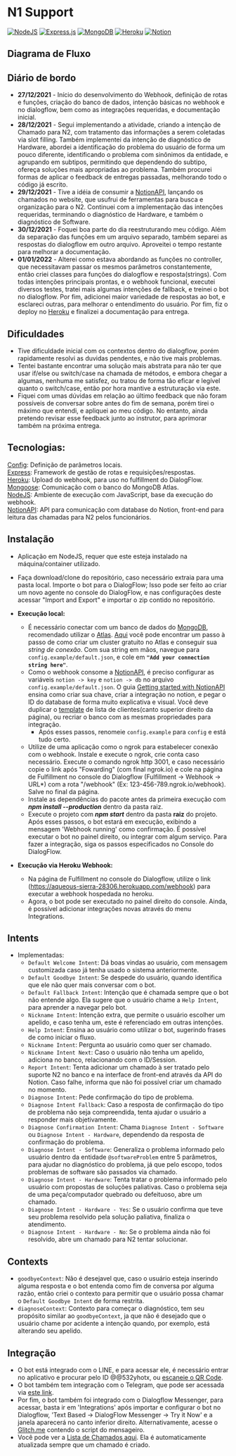 # N1 Support
[![NodeJS](https://img.shields.io/badge/node.js-6DA55F?style=for-the-badge&logo=node.js&logoColor=white)](https://nodejs.org/)
[![Express.js](https://img.shields.io/badge/express.js-%23404d59.svg?style=for-the-badge&logo=express&logoColor=%2361DAFB)](https://expressjs.com/pt-br/)
[![MongoDB](https://img.shields.io/badge/MongoDB-%234ea94b.svg?style=for-the-badge&logo=mongodb&logoColor=white)](https://www.mongodb.com/atlas/database)
[![Heroku](https://img.shields.io/badge/heroku-%23430098.svg?style=for-the-badge&logo=heroku&logoColor=white)](https://www.heroku.com)
[![Notion](https://img.shields.io/badge/Notion-%23000000.svg?style=for-the-badge&logo=notion&logoColor=white)](https://www.notion.so)


## Diagrama de Fluxo


## Diário de bordo
- <b>27/12/2021</b> - Início do desenvolvimento do Webhook, definição de rotas e funções, criação do banco de dados, intenção básicas no webhook e no dialogflow, bem como as integrações requeridas, e documentação inicial.  
- <b>28/12/2021</b> - Segui implementando a atividade, criando a intenção de Chamado para N2, com tratamento das informações a serem coletadas via slot filling. Também implementei da intenção de diagnóstico de Hardware, abordei a identificação do problema do usuário de forma um pouco diferente, identificando o problema com sinônimos da entidade, e agrupando em subtipos, permitindo que dependendo do subtipo, ofereça soluções mais apropriadas ao problema. Também procurei formas de aplicar o feedback de entregas passadas, melhorando todo o código já escrito.  
- <b>29/12/2021</b> - Tive a idéia de consumir a [NotionAPI](https://developers.notion.com), lançando os chamados no website, que usufrui de ferramentas para busca e organização para o N2. Continuei com a implementação das intenções requeridas, terminando o diagnóstico de Hardware, e também o diagnóstico de Software.
- <b>30/12/2021</b> - Foquei boa parte do dia reestruturando meu código. Além da separação das funções em um arquivo separado, também separei as respostas do dialogflow em outro arquivo. Aproveitei o tempo restante para melhorar a documentação.
- <b>01/01/2022</b> - Alterei como estava abordando as funções no controller, que necessitavam passar os mesmos parâmetros constantemente, então criei classes para funções do dialogflow e resposta(strings). Com todas intenções principais prontas, e o webhook funcional, executei diversos testes, tratei mais algumas intenções de fallback, e treinei o bot no dialogflow. Por fim, adicionei maior variedade de respostas ao bot, e esclareci outras, para melhorar o entendimento do usuário. Por fim, fiz o deploy no [Heroku](https://www.heroku.com) e finalizei a documentação para entrega.

## Dificuldades
- Tive dificuldade inicial com os contextos dentro do dialogflow, porém rapidamente resolvi as duvidas pendentes, e não tive mais problemas.  
- Tentei bastante encontrar uma solução mais abstrata para não ter que usar if/else ou switch/case na chamada de métodos, e embora chegar a algumas, nenhuma me satisfez, ou tratou de forma tão eficar e legível quanto o switch/case, então por hora mantive a estruturação via este.  
- Fiquei com umas dúvidas em relação ao último feedback que não foram possíveis de conversar sobre antes do fim de semana, porém tirei o máximo que entendi, e apliquei ao meu código. No entanto, ainda pretendo revisar esse feedback junto ao instrutor, para aprimorar também na próxima entrega.

## Tecnologias: 
[Config](https://www.npmjs.com/package/config): Definição de parâmetros locais.  
[Express](https://expressjs.com/pt-br/): Framework de gestão de rotas e requisições/respostas.  
[Heroku](https://www.heroku.com): Upload do webhook, para uso no fulfillment do DialogFlow.  
[Mongoose](https://mongoosejs.com): Comunicação com o banco do MongoDB Atlas.  
[NodeJS](https://nodejs.org/): Ambiente de execução com JavaScript, base da execução do webhook.  
[NotionAPI](https://developers.notion.com): API para comunicação com database do Notion, front-end para leitura das chamadas para N2 pelos funcionários.

## Instalação
- Aplicação em NodeJS, requer que este esteja instalado na máquina/container utilizado. 
- Faça download/clone do repositório, caso necessário extraia para uma pasta local. Importe o bot para o DialogFlow; Isso pode ser feito ao criar um novo agente no console do DialogFlow, e nas configurações deste acessar "Import and Export" e importar o zip contido no repositório.  

- <b>Execução local:</b>
    - É necessário conectar com um banco de dados do [MongoDB](https://www.mongodb.com), recomendado utilizar o [Atlas](https://www.mongodb.com/atlas/database). [Aqui](https://medium.com/reprogramabr/conectando-no-banco-de-dados-cloud-mongodb-atlas-bca63399693f) você pode encontrar um passo à passo de como criar um cluster gratuito no Atlas e conseguir sua <i>string de conexão</i>. Com sua string em mãos, navegue para `config.example/default.json`, e cole em <b>`"Add your connection string here"`</b>.
    - Como o webhook consome a [NotionAPI](https://developers.notion.com), é preciso configurar as variáveis `notion -> key` e `notion -> db` no arquivo `config.example/default.json`. O guia [Getting started with NotionAPI](https://developers.notion.com/docs/getting-started) ensina como criar sua chave, criar a integração no notion, e pegar o ID do database de forma muito explicativa e visual. Você deve duplicar o [template](https://mashirokuuhaku.notion.site/83c63f83fcdb4089851a39c53b7cee36?v=8665abd4f37045db859b43d7c694c0ff) de lista de clientes(canto superior direito da página), ou recriar o banco com as mesmas propriedades para integração.
        - Após esses passos, renomeie `config.example` para `config` e está tudo certo.
    - Utilize de uma aplicação como o ngrok para estabelecer conexão com o webhook. Instale e execute o ngrok, crie conta caso necessário. Execute o comando ngrok http 3001, e caso necessário copie o link após "Fowarding" (com final ngrok.io) e cole na página de Fulfillment no console do Dialogflow (Fulfillment -> Webhook -> URL*) com a rota "/webhook" (Ex: 123-456-789.ngrok.io/webhook). Salve no final da página.
    - Instale as dependências do pacote antes da primeira execução com <b><i>npm install --production</i></b> dentro da pasta raiz.
    - Execute o projeto com <b><i>npm start</i></b> dentro da pasta <b>raiz</b> do projeto. Após esses passos, o bot estará em execução, exibindo a mensagem 'Webhook running' como confirmação. É possível executar o bot no painel direito, ou integrar com algum serviço. Para fazer a integração, siga os passos especificados no Console do DialogFlow.  

- <b>Execução via Heroku Webhook:</b>
    - Na página de Fulfillment no console do Dialogflow, utilize o link (https://aqueous-sierra-28306.herokuapp.com/webhook) para executar a webhook hospedada no heroku.
    - Agora, o bot pode ser executado no painel direito do console. Ainda, é possível adicionar integrações novas através do menu Integrations.

## Intents
- Implementadas:
    - `Default Welcome Intent`: Dá boas vindas ao usuário, com mensagem customizada caso já tenha usado o sistema anteriormente.
    - `Default Goodbye Intent`: Se despede do usuário, quando identifica que ele não quer mais conversar com o bot.
    - `Default Fallback Intent`: Intenção que é chamada sempre que o bot não entende algo. Ela sugere que o usuário chame a `Help Intent`, para aprender a navegar pelo bot.
    - `Nickname Intent`: Intenção extra, que permite o usuário escolher um apelido, e caso tenha um, este é referenciado em outras intenções.  
    - `Help Intent`: Ensina ao usuário como utilizar o bot, sugerindo frases de como iniciar o fluxo.
    - `Nickname Intent`: Pergunta ao usuário como quer ser chamado.
    - `Nickname Intent Next`: Caso o usuário não tenha um apelido, adiciona no banco, relacionando com o ID/Session.
    - `Report Intent`: Tenta adicionar um chamado à ser tratado pelo suporte N2 no banco e na interface de front-end através da API do Notion. Caso falhe, informa que não foi possível criar um chamado no momento.
    - `Diagnose Intent`: Pede confirmação do tipo de problema.
    - `Diagnose Intent Fallback`: Caso a resposta de confirmação do tipo de problema não seja compreendida, tenta ajudar o usuário a responder mais objetivamente.
    - `Diagnose Confirmation Intent`: Chama `Diagnose Intent - Software` ou `Diagnose Intent - Hardware`, dependendo da resposta de confirmação do problema.
    - `Diagnose Intent - Software`: Generaliza o problema informado pelo usuário dentro da entidade `@softwareProblem` entre 5 parâmetros, para ajudar no diagnóstico do problema, já que pelo escopo, todos problemas de software são passados via chamado.
    - `Diagnose Intent - Hardware`: Tenta tratar o problema informado pelo usuário com propostas de soluções paliativas. Caso o problema seja de uma peça/computador quebrado ou defeituoso, abre um chamado.
    - `Diagnose Intent - Hardware - Yes`: Se o usuário confirma que teve seu problema resolvido pela solução paliativa, finaliza o atendimento.
    - `Diagnose Intent - Hardware - No`: Se o problema ainda não foi resolvido, abre um chamado para N2 tentar solucionar.

## Contexts
- `goodbyeContext`: Não é desejavel que, caso o usuário esteja inserindo alguma resposta e o bot entenda como fim de conversa por alguma razão, então criei o contexto para permitir que o usuário possa chamar o `Default Goodbye Intent` de forma restrita.
- `diagnoseContext`: Contexto para começar o diagnóstico, tem seu propósito similar ao `goodbyeContext`, ja que não é desejado que o usuário chame por acidente a intenção quando, por exemplo, está alterando seu apelido.

## Integração
- O bot está integrado com o LINE, e para acessar ele, é necessário entrar no aplicativo e procurar pelo ID @@532yhotx, ou [escaneie o QR Code](https://line.me/R/ti/p/%40532yhotx).
- O bot também tem integração com o Telegram, que pode ser acessada via [este link](https://t.me/N1Support_bot).
- Por fim, o bot também foi integrado com o Dialogflow Messenger, para acessar, basta ir em 'Integrations' após importar e configurar o bot no Dialogflow, 'Text Based -> DialogFlow Messenger -> Try it Now' e a janela aparecerá no canto inferior direito. Alternativamente, acesse o [Glitch.me](https://tartan-grizzly-hotel.glitch.me) contendo o script do mensageiro.
- Você pode ver a [Lista de Chamados aqui](https://mashirokuuhaku.notion.site/83c63f83fcdb4089851a39c53b7cee36?v=8665abd4f37045db859b43d7c694c0ff). Ela é automaticamente atualizada sempre que um chamado é criado.